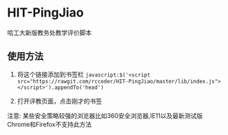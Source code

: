 # HIT-PingJiao

哈工大新版教务处教学评价脚本

## 使用方法

1. 将这个链接添加到书签栏 `javascript:$('<script src="https://rawgit.com/rccoder/HIT-PingJiao/master/lib/index.js"></script>').appendTo('head')`

2. 打开评教页面，点击刚才的书签

注意: 某些安全策略较强的浏览器比如360安全浏览器,IE11以及最新测试版Chrome和Firefox不支持此方法